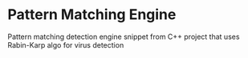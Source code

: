 # Pattern Matching Engine
Pattern matching detection engine snippet from C++ project that uses Rabin-Karp algo for virus detection
